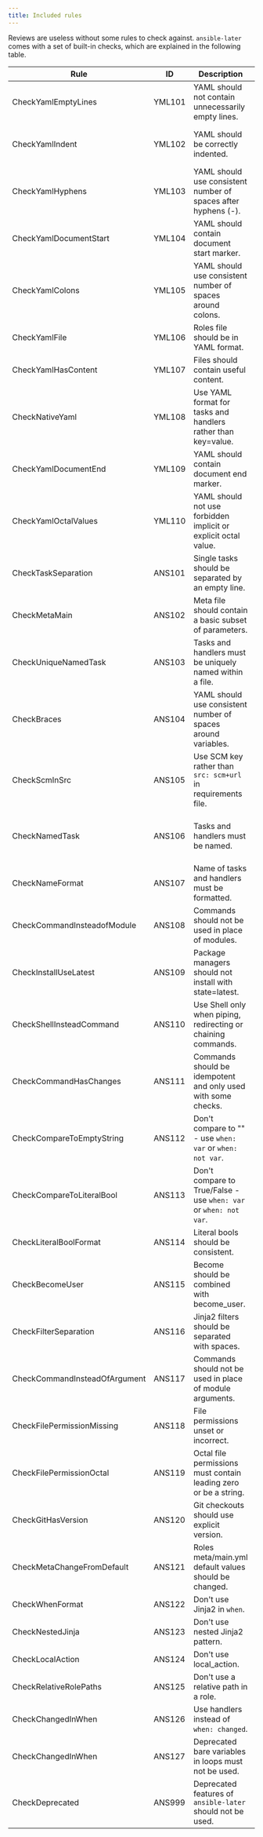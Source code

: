 ```yaml
---
title: Included rules
---
```


Reviews are useless without some rules to check against. `ansible-later` comes with a set of built-in checks, which are explained in the following table.

| Rule                          | ID     | Description                                                       | Parameter                                                                  |
| ----------------------------- | ------ | ----------------------------------------------------------------- | -------------------------------------------------------------------------- |
| CheckYamlEmptyLines           | YML101 | YAML should not contain unnecessarily empty lines.                | {max: 1, max-start: 0, max-end: 1}                                         |
| CheckYamlIndent               | YML102 | YAML should be correctly indented.                                | {spaces: 2, check-multi-line-strings: false, indent-sequences: true}       |
| CheckYamlHyphens              | YML103 | YAML should use consistent number of spaces after hyphens (-).    | {max-spaces-after: 1}                                                      |
| CheckYamlDocumentStart        | YML104 | YAML should contain document start marker.                        | {document-start: {present: true}}                                          |
| CheckYamlColons               | YML105 | YAML should use consistent number of spaces around colons.        | {colons: {max-spaces-before: 0, max-spaces-after: 1}}                      |
| CheckYamlFile                 | YML106 | Roles file should be in YAML format.                              |                                                                            |
| CheckYamlHasContent           | YML107 | Files should contain useful content.                              |                                                                            |
| CheckNativeYaml               | YML108 | Use YAML format for tasks and handlers rather than key=value.     | {native-yaml: {exclude: []}}                                               |
| CheckYamlDocumentEnd          | YML109 | YAML should contain document end marker.                          | {document-end: {present: true}}                                            |
| CheckYamlOctalValues          | YML110 | YAML should not use forbidden implicit or explicit octal value.   | {octal-values: {forbid-implicit-octal: true, forbid-explicit-octal: true}} |
| CheckTaskSeparation           | ANS101 | Single tasks should be separated by an empty line.                |                                                                            |
| CheckMetaMain                 | ANS102 | Meta file should contain a basic subset of parameters.            | author, description, min_ansible_version, platforms, dependencies          |
| CheckUniqueNamedTask          | ANS103 | Tasks and handlers must be uniquely named within a file.          |                                                                            |
| CheckBraces                   | ANS104 | YAML should use consistent number of spaces around variables.     | {double-braces: max-spaces-inside: 1, min-spaces-inside: 1}                |
| CheckScmInSrc                 | ANS105 | Use SCM key rather than `src: scm+url` in requirements file.      |                                                                            |
| CheckNamedTask                | ANS106 | Tasks and handlers must be named.                                 | {named-task: {exclude: [meta, debug, block, include\_\*, import\_\*]}}     |
| CheckNameFormat               | ANS107 | Name of tasks and handlers must be formatted.                     | formats: first letter capital                                              |
| CheckCommandInsteadofModule   | ANS108 | Commands should not be used in place of modules.                  |                                                                            |
| CheckInstallUseLatest         | ANS109 | Package managers should not install with state=latest.            |                                                                            |
| CheckShellInsteadCommand      | ANS110 | Use Shell only when piping, redirecting or chaining commands.     |                                                                            |
| CheckCommandHasChanges        | ANS111 | Commands should be idempotent and only used with some checks.     |                                                                            |
| CheckCompareToEmptyString     | ANS112 | Don't compare to "" - use `when: var` or `when: not var`.         |                                                                            |
| CheckCompareToLiteralBool     | ANS113 | Don't compare to True/False - use `when: var` or `when: not var`. |                                                                            |
| CheckLiteralBoolFormat        | ANS114 | Literal bools should be consistent.                               | {literal-bools: [True, False, yes, no]}                                    |
| CheckBecomeUser               | ANS115 | Become should be combined with become_user.                       |                                                                            |
| CheckFilterSeparation         | ANS116 | Jinja2 filters should be separated with spaces.                   |                                                                            |
| CheckCommandInsteadOfArgument | ANS117 | Commands should not be used in place of module arguments.         |                                                                            |
| CheckFilePermissionMissing    | ANS118 | File permissions unset or incorrect.                              |                                                                            |
| CheckFilePermissionOctal      | ANS119 | Octal file permissions must contain leading zero or be a string.  |                                                                            |
| CheckGitHasVersion            | ANS120 | Git checkouts should use explicit version.                        |                                                                            |
| CheckMetaChangeFromDefault    | ANS121 | Roles meta/main.yml default values should be changed.             |                                                                            |
| CheckWhenFormat               | ANS122 | Don't use Jinja2 in `when`.                                       |                                                                            |
| CheckNestedJinja              | ANS123 | Don't use nested Jinja2 pattern.                                  |                                                                            |
| CheckLocalAction              | ANS124 | Don't use local_action.                                           |                                                                            |
| CheckRelativeRolePaths        | ANS125 | Don't use a relative path in a role.                              |                                                                            |
| CheckChangedInWhen            | ANS126 | Use handlers instead of `when: changed`.                          |                                                                            |
| CheckChangedInWhen            | ANS127 | Deprecated bare variables in loops must not be used.              |                                                                            |
| CheckDeprecated               | ANS999 | Deprecated features of `ansible-later` should not be used.        |                                                                            |
